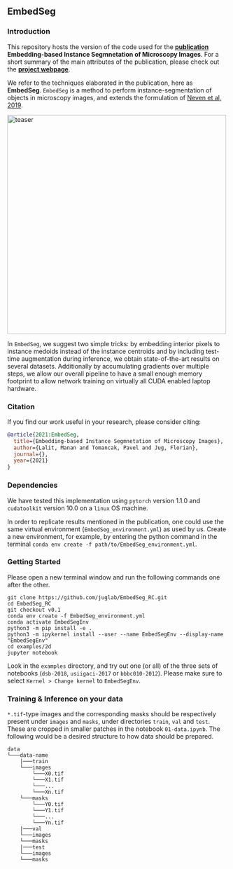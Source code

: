 ## EmbedSeg 

### Introduction
This repository hosts the version of the code used for the **[publication]()** **Embedding-based Instance Segmnetation of Microscopy Images**. For a short summary of the main attributes of the publication, please check out the **[project webpage]()**.

We refer to the techniques elaborated in the publication, here as **EmbedSeg**. `EmbedSeg` is a method to perform instance-segmentation of objects in microscopy images, and extends the formulation of [Neven et al, 2019](https://arxiv.org/abs/1906.11109). 

<img src="https://mlbyml.github.io/EmbedSeg_RC/images/teaser/train_images_painted.gif" alt="teaser" width="500"/>


In `EmbedSeg`, we suggest two simple tricks: by embedding interior pixels to instance medoids instead of the instance centroids and by including test-time augmentation during inference, we obtain state-of-the-art results on several datasets. Additionally by accumulating gradients over multiple steps, we allow our overall pipeline to have a small enough memory footprint to allow network training on virtually all CUDA enabled laptop hardware.

### Citation
If you find our work useful in your research, please consider citing:

```bibtex
@article{2021:EmbedSeg,
  title={Embedding-based Instance Segmnetation of Microscopy Images},
  author={Lalit, Manan and Tomancak, Pavel and Jug, Florian},
  journal={},
  year={2021}
}
```

### Dependencies 
We have tested this implementation using `pytorch` version 1.1.0 and `cudatoolkit` version 10.0 on a `linux` OS machine. 

In order to replicate results mentioned in the publication, one could use the same virtual environment (`EmbedSeg_environment.yml`) as used by us. Create a new environment, for example,  by entering the python command in the terminal `conda env create -f path/to/EmbedSeg_environment.yml`.

### Getting Started

Please open a new terminal window and run the following commands one after the other.

```shell
git clone https://github.com/juglab/EmbedSeg_RC.git
cd EmbedSeg_RC
git checkout v0.1
conda env create -f EmbedSeg_environment.yml
conda activate EmbedSegEnv
python3 -m pip install -e .
python3 -m ipykernel install --user --name EmbedSegEnv --display-name "EmbedSegEnv"
cd examples/2d
jupyter notebook
```

Look in the `examples` directory,  and try out one (or all) of the three sets of notebooks (`dsb-2018`, `usiigaci-2017` or `bbbc010-2012`). Please make sure to select `Kernel > Change kernel` to `EmbedSegEnv`.   


### Training & Inference on your data
   
`*.tif`-type images and the corresponding masks should be respectively present under `images` and `masks`, under directories `train`, `val` and `test`. These are cropped in smaller patches in the notebook `01-data.ipynb`. The following would be a desired structure to how data should be prepared.

```
data
└───data-name
    |───train
	└───images
		└───X0.tif
		└───X1.tif
		└───...
		└───Xn.tif
	└───masks
		└───Y0.tif
		└───Y1.tif
		└───...
		└───Yn.tif
    |───val
	└───images
	└───masks
    |───test
	└───images
	└───masks
```



